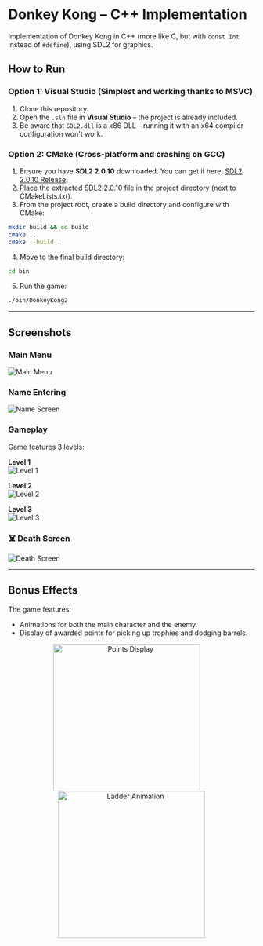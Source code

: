 # Donkey Kong – C++ Implementation

Implementation of Donkey Kong in C++ (more like C, but with `const int` instead of `#define`), using SDL2 for graphics.

## How to Run

### Option 1: Visual Studio (Simplest and working thanks to MSVC)

1. Clone this repository.
2. Open the `.sln` file in **Visual Studio** – the project is already included.
3. Be aware that `SDL2.dll` is a x86 DLL – running it with an x64 compiler configuration won't work.

### Option 2: CMake (Cross-platform and crashing on GCC)

1. Ensure you have **SDL2 2.0.10** downloaded. You can get it here: [SDL2 2.0.10 Release](https://github.com/libsdl-org/SDL/releases/tag/release-2.0.10).
2. Place the extracted SDL2.2.0.10 file in the project directory (next to CMakeLists.txt). 
3. From the project root, create a build directory and configure with CMake:

```bash
mkdir build && cd build
cmake ..
cmake --build .
```

4. Move to the final build directory:
```bash
cd bin
```

5. Run the game:

```bash
./bin/DonkeyKong2
```

---

## Screenshots

### Main Menu

![Main Menu](assets/main-menu.png)

### Name Entering

![Name Screen](assets/name-screen.png)

### Gameplay

Game features 3 levels:

**Level 1**  
![Level 1](assets/gameplay.png)

**Level 2**  
![Level 2](assets/gameplay-2.png)

**Level 3**  
![Level 3](assets/gameplay-3.png)

### ☠️ Death Screen

![Death Screen](assets/death-screen.png)

---

## Bonus Effects

The game features:
- Animations for both the main character and the enemy.
- Display of awarded points for picking up trophies and dodging barrels.

<p align="center">
  <img src="assets/points.png" alt="Points Display" width="300" style="margin-right: 20px;"/>
  <img src="assets/ladder.png" alt="Ladder Animation" width="300"/>
</p>

